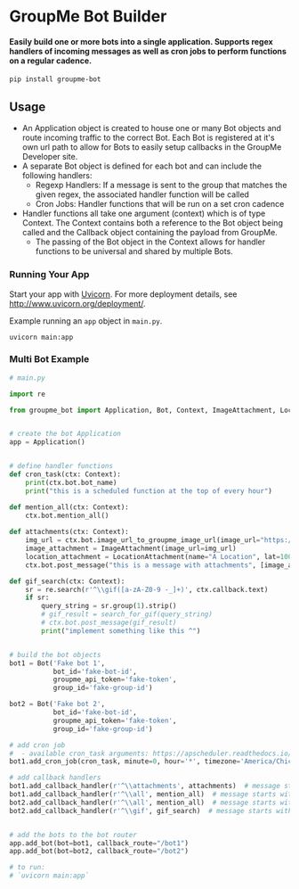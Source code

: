 # GroupMe Bot Builder

#### Easily build one or more bots into a single application. Supports regex handlers of incoming messages as well as cron jobs to perform functions on a regular cadence.


```
pip install groupme-bot
```

## Usage

- An Application object is created to house one or many Bot objects and route incoming traffic to the correct Bot. Each Bot is registered at it's own url path
to allow for Bots to easily setup callbacks in the GroupMe Developer site.
- A separate Bot object is defined for each bot and can include the following handlers:
    - Regexp Handlers: If a message is sent to the group that matches the given regex, the associated handler function will be called
    - Cron Jobs: Handler functions that will be run on a set cron cadence
- Handler functions all take one argument (context) which is of type Context. The Context contains both a reference to the Bot object being called and the Callback object containing the payload from GroupMe.
    - The passing of the Bot object in the Context allows for handler functions to be universal and shared by multiple Bots.
    
### Running Your App

Start your app with [Uvicorn](http://www.uvicorn.org/deployment/). For more deployment details, see http://www.uvicorn.org/deployment/.

Example running an `app` object in `main.py`.

```
uvicorn main:app
```

### Multi Bot Example

```python
# main.py

import re 

from groupme_bot import Application, Bot, Context, ImageAttachment, LocationAttachment


# create the bot Application
app = Application()


# define handler functions
def cron_task(ctx: Context):
    print(ctx.bot.bot_name)
    print("this is a scheduled function at the top of every hour")

def mention_all(ctx: Context):
    ctx.bot.mention_all()
    
def attachments(ctx: Context):
    img_url = ctx.bot.image_url_to_groupme_image_url(image_url="https://images.indianexpress.com/2020/12/Doodle.jpg")
    image_attachment = ImageAttachment(image_url=img_url)
    location_attachment = LocationAttachment(name="A Location", lat=100.000, lng=46.000)
    ctx.bot.post_message("this is a message with attachments", [image_attachment, location_attachment])

def gif_search(ctx: Context):
    sr = re.search(r'^\\gif([a-zA-Z0-9 -_]+)', ctx.callback.text)
    if sr:
        query_string = sr.group(1).strip()
        # gif_result = search_for_gif(query_string)
        # ctx.bot.post_message(gif_result)
        print("implement something like this ^")


# build the bot objects
bot1 = Bot('Fake bot 1',
           bot_id='fake-bot-id',
           groupme_api_token='fake-token',
           group_id='fake-group-id')

bot2 = Bot('Fake bot 2',
           bot_id='fake-bot-id',
           groupme_api_token='fake-token',
           group_id='fake-group-id')

# add cron job
#  - available cron_task arguments: https://apscheduler.readthedocs.io/en/stable/modules/triggers/cron.html
bot1.add_cron_job(cron_task, minute=0, hour='*', timezone='America/Chicago')

# add callback handlers
bot1.add_callback_handler(r'^\\attachments', attachments)  # message starts with the string '\attachments'
bot1.add_callback_handler(r'^\\all', mention_all)  # message starts with the string '\all'
bot2.add_callback_handler(r'^\\all', mention_all)  # message starts with the string '\all'
bot2.add_callback_handler(r'^\\gif', gif_search)  # message starts with the string '\gif'


# add the bots to the bot router
app.add_bot(bot=bot1, callback_route="/bot1")
app.add_bot(bot=bot2, callback_route="/bot2")

# to run:
# `uvicorn main:app`
```
